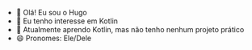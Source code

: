 - 👋 Olá! Eu sou o Hugo
- 👀 Eu tenho interesse em Kotlin 
- 🌱 Atualmente aprendo Kotlin, mas não tenho nenhum projeto prático 
- 😄 Pronomes: Ele/Dele

<!---
ohugomvp/ohugomvp is a ✨ special ✨ repository because its `README.md` (this file) appears on your GitHub profile.
You can click the Preview link to take a look at your changes.
--->

